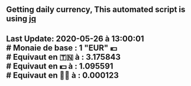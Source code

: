 ## Getting daily currency, This automated script is using [jq](https://stedolan.github.io/jq/)
## Last Update:  2020-05-26 à 13:00:01 </br># Monaie de base : 1 "EUR" 💶 </br> # Equivaut en 🇹🇳 à :  3.175843 </br> # Equivaut en 💵 à : 1.095591</br> # Equivaut en 🐱‍💻 à :  0.000123
